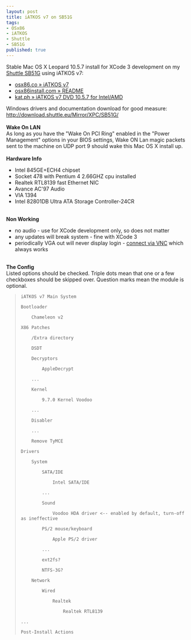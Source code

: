 ```yaml
---
layout: post
title: iATKOS v7 on SB51G
tags:
- OSx86
- iATKOS
- Shuttle
- SB51G
published: true
---
```

Stable Mac OS X Leopard 10.5.7 install for XCode 3 development on my
<a href="http://www.shuttle.eu/_archive/older/en/sb51g.htm">Shuttle SB51G</a>
using iATKOS v7:
<ul>
<li><a href="http://osx86.co/f36/iatkos-v7-t3199/">osx86.co &raquo; iATKOS v7</a></li>
<li><a href="http://www.osx86install.com/support/38-iatkos-v7-readme.html">osx86install.com &raquo; README</a></li>
<li><a href="http://kat.ph/iatkos-v7-dvd-10-5-7-for-intel-amd-t2718902.html">kat.ph &raquo; iATKOS v7 DVD 10.5.7 for Intel/AMD</a></li>
</ul>
Windows drivers and documentation download for good measure:
<a href="http://download.shuttle.eu/Mirror/XPC/SB51G/">http://download.shuttle.eu/Mirror/XPC/SB51G/</a><br />
<br />
<strong>Wake On LAN</strong><br />
As long as you have the "Wake On PCI Ring" enabled in the "Power Management" options
in your BIOS settings, Wake ON Lan magic packets sent to the machine on UDP port 9
should wake this Mac OS X install up.<br />
<br />
<strong>Hardware Info</strong>
<ul>
<li>Intel 845GE+ECH4 chipset</li>
<li>Socket 478 with Pentium 4 2.66GHZ cpu installed</li>
<li>Realtek RTL8139 fast Ethernet NIC</li>
<li>Avance AC'97 Audio</li>
<li>VIA 1394</li>
<li>Intel 82801DB Ultra ATA Storage Controller-24CR</li>
</ul>
<br />
<strong>Non Working</strong>
<ul>
<li>no audio - use for XCode development only, so does not matter</li>
<li>any updates will break system - fine with XCode 3</li>
<li>periodically VGA out will never display login -
    <a href="http://lifehacker.com/319528/remote-control-leopard-with-tightvnc">connect via VNC</a>
    which always works</li>
</ul>
<br />
<strong>The Config</strong><br />
Listed options should be checked. Triple dots mean that one or a few
checkboxes should be skipped over. Question marks mean the module is optional.
<blockquote>
<code>iATKOS v7 Main System<br />
Bootloader<br />
&nbsp;&nbsp;&nbsp;&nbsp;Chameleon v2<br />
X86 Patches<br />
&nbsp;&nbsp;&nbsp;&nbsp;/Extra directory<br />
&nbsp;&nbsp;&nbsp;&nbsp;DSDT<br />
&nbsp;&nbsp;&nbsp;&nbsp;Decryptors<br />
&nbsp;&nbsp;&nbsp;&nbsp;&nbsp;&nbsp;&nbsp;&nbsp;AppleDecrypt<br />
&nbsp;&nbsp;&nbsp;&nbsp;...<br />
&nbsp;&nbsp;&nbsp;&nbsp;Kernel<br />
&nbsp;&nbsp;&nbsp;&nbsp;&nbsp;&nbsp;&nbsp;&nbsp;9.7.0 Kernel Voodoo<br />
&nbsp;&nbsp;&nbsp;&nbsp;...<br />
&nbsp;&nbsp;&nbsp;&nbsp;Disabler<br />
&nbsp;&nbsp;&nbsp;&nbsp;...<br />
&nbsp;&nbsp;&nbsp;&nbsp;Remove TyMCE<br />
Drivers<br />
&nbsp;&nbsp;&nbsp;&nbsp;System<br />
&nbsp;&nbsp;&nbsp;&nbsp;&nbsp;&nbsp;&nbsp;&nbsp;SATA/IDE<br />
&nbsp;&nbsp;&nbsp;&nbsp;&nbsp;&nbsp;&nbsp;&nbsp;&nbsp;&nbsp;&nbsp;&nbsp;Intel SATA/IDE<br />
&nbsp;&nbsp;&nbsp;&nbsp;&nbsp;&nbsp;&nbsp;&nbsp;...<br />
&nbsp;&nbsp;&nbsp;&nbsp;&nbsp;&nbsp;&nbsp;&nbsp;Sound<br />
&nbsp;&nbsp;&nbsp;&nbsp;&nbsp;&nbsp;&nbsp;&nbsp;&nbsp;&nbsp;&nbsp;&nbsp;Voodoo HDA driver &lt;-- enabled by default, turn-off as ineffective<br />
&nbsp;&nbsp;&nbsp;&nbsp;&nbsp;&nbsp;&nbsp;&nbsp;PS/2 mouse/keyboard<br />
&nbsp;&nbsp;&nbsp;&nbsp;&nbsp;&nbsp;&nbsp;&nbsp;&nbsp;&nbsp;&nbsp;&nbsp;Apple PS/2 driver<br />
&nbsp;&nbsp;&nbsp;&nbsp;&nbsp;&nbsp;&nbsp;&nbsp;...<br />
&nbsp;&nbsp;&nbsp;&nbsp;&nbsp;&nbsp;&nbsp;&nbsp;ext2fs?<br />
&nbsp;&nbsp;&nbsp;&nbsp;&nbsp;&nbsp;&nbsp;&nbsp;NTFS-3G?<br />
&nbsp;&nbsp;&nbsp;&nbsp;Network<br />
&nbsp;&nbsp;&nbsp;&nbsp;&nbsp;&nbsp;&nbsp;&nbsp;Wired<br />
&nbsp;&nbsp;&nbsp;&nbsp;&nbsp;&nbsp;&nbsp;&nbsp;&nbsp;&nbsp;&nbsp;&nbsp;Realtek<br />
&nbsp;&nbsp;&nbsp;&nbsp;&nbsp;&nbsp;&nbsp;&nbsp;&nbsp;&nbsp;&nbsp;&nbsp;&nbsp;&nbsp;&nbsp;&nbsp;Realtek RTL8139<br />
...<br />
Post-Install Actions<br /></code>
</blockquote>
